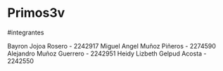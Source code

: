 # Primos3v

#integrantes 

Bayron Jojoa Rosero - 2242917
Miguel Angel Muñoz Piñeros - 2274590
Alejandro Muñoz Guerrero - 2242951
Heidy Lizbeth Gelpud Acosta - 2242550

